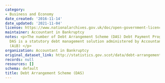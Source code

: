 ```yaml
---
category:
- Business and Economy
date_created: '2016-11-14'
date_updated: '2021-11-04'
license: https://www.nationalarchives.gov.uk/doc/open-government-licence/version/3/
maintainer: Accountant in Bankruptcy
notes: <p>The number of Debt Arrangement Scheme (DAS) Debt Payment Programmes approved.
  DAS is a statutory debt management solution administered by Accountant in Bankruptcy
  (AiB) </p>
organization: Accountant in Bankruptcy
original_dataset_link: http://statistics.gov.scot/data/debt-arrangement-scheme-das
records: null
resources: []
schema: default
title: Debt Arrangement Scheme (DAS)
---
```


